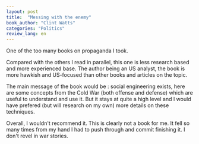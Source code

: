 ```yaml
---
layout: post
title:  "Messing with the enemy"
book_author: "Clint Watts"
categories: "Politics"
review_lang: en
---
```


One of the too many books on propaganda I took.

Compared with the others I read in parallel, this one is less research based and more experienced base. The author being an US analyst, the book is more hawkish and US-focused than other books and articles on the topic.

The main message of the book would be : social engineering exists, here are some concepts from the Cold War (both offense and defense) which are useful to understand and use it. But it stays at quite a high level and I would have prefered (but will research on my own) more details on these techniques.

Overall, I wouldn't recommend it. This is clearly not a book for me. It fell so many times from my hand I had to push through and commit finishing it. I don't revel in war stories.